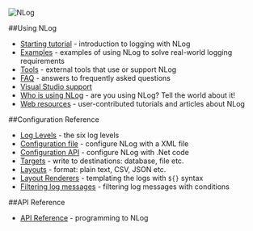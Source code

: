 ![NLog](http://nlog-project.org/images/NLog.png)

##Using NLog
* [Starting tutorial](wiki/Tutorial) - introduction to logging with NLog
* [Examples](wiki/Examples) - examples of using NLog to solve real-world logging requirements
* [Tools](wiki/Tools) - external tools that use or support NLog
* [FAQ](wiki/FAQ) - answers to frequently asked questions
* [Visual Studio support](wiki/Visual-Studio-support)
* [Who is using NLog](wiki/Who-Is-Using-NLog) - are you using NLog? Tell the world about it!
* [Web resources](wiki/Web-resources) - user-contributed tutorials and articles about NLog

##Configuration Reference
* [Log Levels](wiki/Log-levels) - the six log levels
* [Configuration file](wiki/Configuration-file) - configure NLog with a XML file
* [Configuration API](wiki/Configuration-API) - configure NLog with .Net code
* [Targets](wiki/Targets) - write to destinations: database, file etc.
* [Layouts](wiki/Layouts) - format: plain text, CSV, JSON etc.
* [Layout Renderers](wiki/Layout-Renderers) - templating the logs with `${}` syntax
* [Filtering log messages](wiki/Filters) - filtering log messages with conditions


##API Reference
* [API Reference](http://nlog.github.io/documentation) - programming to NLog

